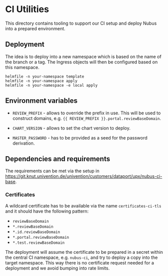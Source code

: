 # CI Utilities

This directory contains tooling to support our CI setup and deploy Nubus into a
prepared environment.


## Deployment

The idea is to deploy into a new namespace which is based on the name of the
branch or a tag. The Ingress objects will then be configured based on this
namespace.

```
helmfile -n your-namespace template
helmfile -n your-namespace apply
helmfile -n your-namespace -e local apply
```


## Environment variables

- `REVIEW_PREFIX` - allows to override the prefix in use. This will be used to
  construct domains, e.g. `{{ REVIEW_PREFIX }}.portal.reviewBaseDomain`.

- `CHART_VERSION` - allows to set the chart version to deploy.

- `MASTER_PASSWORD` - has to be provided as a seed for the password derivation.


## Dependencies and requirements

The requirements can be met via the setup in
<https://git.knut.univention.de/univention/customers/dataport/upx/nubus-ci-base>.


### Certificates

A wildcard certificate has to be available via the name `certificates-ci-tls`
and it should have the following pattern:

- `reviewBaseDomain`
- `*.reviewBaseDomain`
- `*.id.reviewBaseDomain`
- `*.portal.reviewBaseDomain`
- `*.test.reviewBaseDomain`

The deployment will assume the certificate to be prepared in a secret within the
central CI namespace, e.g. `nubus-ci`, and try to deploy a copy into the target
namespace. This way there is no certificate request needed for a deployment and
we avoid bumping into rate limits.
